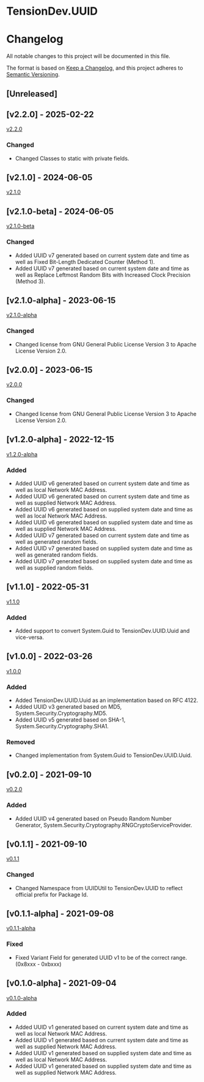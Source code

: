 # TensionDev.UUID

# Changelog
All notable changes to this project will be documented in this file.

The format is based on [Keep a Changelog](https://keepachangelog.com/en/1.0.0/),
and this project adheres to [Semantic Versioning](https://semver.org/spec/v2.0.0.html).

## [Unreleased]

## [v2.2.0] - 2025-02-22
[v2.2.0](https://github.com/TensionDev/UUIDUtil/releases/tag/v2.1.0)

### Changed
- Changed Classes to static with private fields.


## [v2.1.0] - 2024-06-05
[v2.1.0](https://github.com/TensionDev/UUIDUtil/releases/tag/v2.1.0)


## [v2.1.0-beta] - 2024-06-05
[v2.1.0-beta](https://github.com/TensionDev/UUIDUtil/releases/tag/v2.1.0-beta)

### Changed
- Added UUID v7 generated based on current system date and time as well as Fixed Bit-Length Dedicated Counter (Method 1).
- Added UUID v7 generated based on current system date and time as well as Replace Leftmost Random Bits with Increased Clock Precision (Method 3).


## [v2.1.0-alpha] - 2023-06-15
[v2.1.0-alpha](https://github.com/TensionDev/UUIDUtil/releases/tag/v2.1.0-alpha)

### Changed
- Changed license from GNU General Public License Version 3 to Apache License Version 2.0.


## [v2.0.0] - 2023-06-15
[v2.0.0](https://github.com/TensionDev/UUIDUtil/releases/tag/v2.0.0)

### Changed
- Changed license from GNU General Public License Version 3 to Apache License Version 2.0.


## [v1.2.0-alpha] - 2022-12-15
[v1.2.0-alpha](https://github.com/TensionDev/UUIDUtil/releases/tag/v1.2.0-alpha)

### Added
- Added UUID v6 generated based on current system date and time as well as local Network MAC Address.
- Added UUID v6 generated based on current system date and time as well as supplied Network MAC Address.
- Added UUID v6 generated based on supplied system date and time as well as local Network MAC Address.
- Added UUID v6 generated based on supplied system date and time as well as supplied Network MAC Address.
- Added UUID v7 generated based on current system date and time as well as generated random fields.
- Added UUID v7 generated based on supplied system date and time as well as generated random fields.
- Added UUID v7 generated based on supplied system date and time as well as supplied random fields.


## [v1.1.0] - 2022-05-31
[v1.1.0](https://github.com/TensionDev/UUIDUtil/releases/tag/v1.1.0)

### Added
- Added support to convert System.Guid to TensionDev.UUID.Uuid and vice-versa.


## [v1.0.0] - 2022-03-26
[v1.0.0](https://github.com/TensionDev/UUIDUtil/releases/tag/v1.0.0)

### Added
- Added TensionDev.UUID.Uuid as an implementation based on RFC 4122.
- Added UUID v3 generated based on MD5, System.Security.Cryptography.MD5.
- Added UUID v5 generated based on SHA-1, System.Security.Cryptography.SHA1.

### Removed
- Changed implementation from System.Guid to TensionDev.UUID.Uuid.


## [v0.2.0] - 2021-09-10
[v0.2.0](https://github.com/TensionDev/UUIDUtil/releases/tag/v0.2.0)

### Added
- Added UUID v4 generated based on Pseudo Random Number Generator, System.Security.Cryptography.RNGCryptoServiceProvider.


## [v0.1.1] - 2021-09-10
[v0.1.1](https://github.com/TensionDev/UUIDUtil/releases/tag/v0.1.1)

### Changed
- Changed Namespace from UUIDUtil to TensionDev.UUID to reflect official prefix for Package Id.


## [v0.1.1-alpha] - 2021-09-08
[v0.1.1-alpha](https://github.com/TensionDev/UUIDUtil/releases/tag/v0.1.1-alpha)

### Fixed
- Fixed Variant Field for generated UUID v1 to be of the correct range. (0x8xxx - 0xbxxx)


## [v0.1.0-alpha] - 2021-09-04
[v0.1.0-alpha](https://github.com/TensionDev/UUIDUtil/releases/tag/v0.1.0-alpha)

### Added
- Added UUID v1 generated based on current system date and time as well as local Network MAC Address.
- Added UUID v1 generated based on current system date and time as well as supplied Network MAC Address.
- Added UUID v1 generated based on supplied system date and time as well as local Network MAC Address.
- Added UUID v1 generated based on supplied system date and time as well as supplied Network MAC Address.
